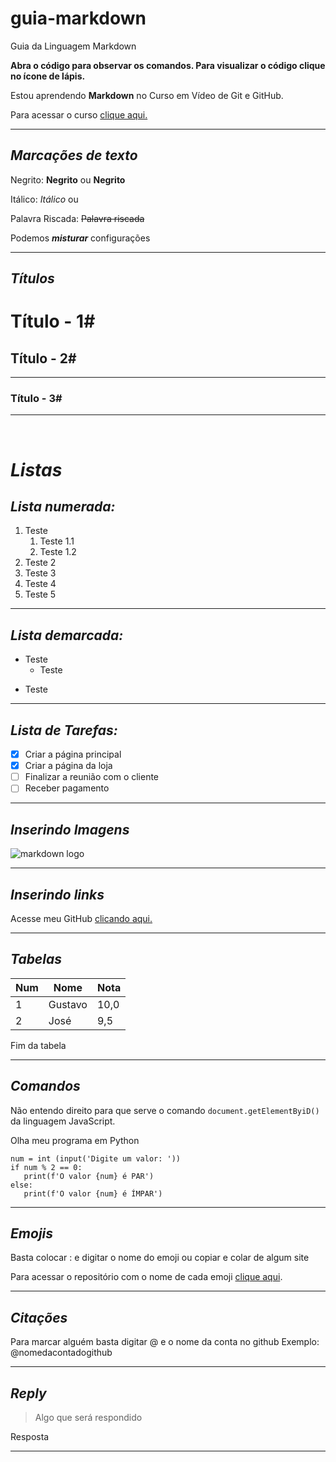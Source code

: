 # guia-markdown
Guia da Linguagem Markdown

**Abra o código para observar os comandos. Para visualizar o código clique no ícone de lápis.**

Estou aprendendo **Markdown** no Curso em Vídeo de Git e GitHub.

Para acessar o curso [clique aqui.](https://www.youtube.com/watch?v=xEKo29OWILE&list=PLHz_AreHm4dm7ZULPAmadvNhH6vk9oNZA) 

---

## __*Marcações de texto*__

Negrito: **Negrito** ou __Negrito__

Itálico: *Itálico* ou 

Palavra Riscada: ~~Palavra riscada~~

Podemos __*misturar*__ configurações

---

## __*Títulos*__


# Título - 1#

## Título - 2#
---
### Título - 3#
---

<br>

# __*Listas*__
## __*Lista numerada:*__

1. Teste
   1. Teste 1.1
   3. Teste 1.2
1. Teste 2
1. Teste 3
1. Teste 4
1. Teste 5
---
## __*Lista demarcada:*__

* Teste
  * Teste
- Teste
---
## __*Lista de Tarefas:*__
- [x] Criar a página principal
- [x] Criar a página da loja
- [ ] Finalizar a reunião com o cliente
- [ ] Receber pagamento
---
## __*Inserindo Imagens*__
![markdown logo](https://user-images.githubusercontent.com/106490571/214135674-f46aa87f-5140-42d9-8392-6cf129f4fe2d.png)

---

## __*Inserindo links*__
Acesse meu GitHub [clicando aqui.](https://github.com/gustavoo011)

---

## __*Tabelas*__
Num | Nome | Nota |
---|---|---
1 | Gustavo | 10,0 
2 | José | 9,5

Fim da tabela

---

## __*Comandos*__

Não entendo direito para que serve o comando `document.getElementByiD()` da linguagem JavaScript.

Olha meu programa em Python
```
num = int (input('Digite um valor: '))
if num % 2 == 0:
   print(f'O valor {num} é PAR')
else:
   print(f'O valor {num} é ÍMPAR')
```
---
 ## __*Emojis*__

 Basta colocar : e digitar o nome do emoji ou copiar e colar de algum site

 Para acessar o repositório com o nome de cada emoji  [clique aqui](https://github.com/ikatyang/emoji-cheat-sheet).

 ---

 ## __*Citações*__

Para marcar alguém basta digitar @ e o nome da conta no github 
Exemplo: @nomedacontadogithub

---

## __*Reply*__

> Algo que será respondido

Resposta

---

